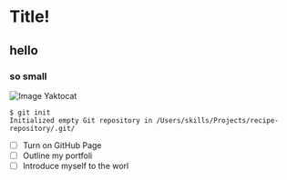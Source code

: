 # Title! 
## hello 
### so small 
![Image  Yaktocat](https://octodex.github.com/images/yaktocat.png)
```
$ git init
Initialized empty Git repository in /Users/skills/Projects/recipe-repository/.git/
```
- [ ] Turn on GitHub Page
- [ ] Outline my portfoli
- [ ] Introduce myself to the worl
